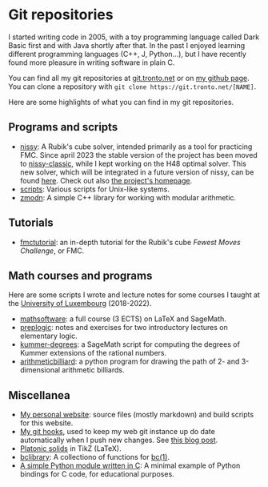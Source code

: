 # Git repositories

I started writing code in 2005, with a toy programming language called Dark
Basic first and with Java shortly after that. In the past I enjoyed learning
different programming languages (C++, J, Python...), but I have recently found
more pleasure in writing software in plain C.

You can find all my git repositories at
[git.tronto.net](https://git.tronto.net/) or on
[my github page](https://github.com/sebastianotronto).
You can clone a repository with `git clone https://git.tronto.net/[NAME]`.

Here are some highlights of what you can find in my git repositories.

## Programs and scripts

* [nissy](https://git.tronto.net/nissy): A Rubik's cube solver,
  intended primarily as a tool for practicing FMC. Since april 2023
  the stable version of the project has been moved to
  [nissy-classic](https://git.tronto.net/nissy-classic), while I kept
  working on the H48 optimal solver. This new solver, which will be
  integrated in a future version of nissy, can be found
  [here](https://git.tronto.net/nissy-core).
  Check out also [the project's homepage](https://nissy.tronto.net).
* [scripts](https://git.tronto.net/scripts): Various scripts
  for Unix-like systems.
* [zmodn](https://git.tronto.net/zmodn): A simple C++ library for working
  with modular arithmetic.

## Tutorials

* [fmctutorial](https://git.tronto.net/fmctutorial): an in-depth
  tutorial for the Rubik's cube *Fewest Moves Challenge*, or FMC.

## Math courses and programs

Here are some scripts I wrote and lecture notes for some courses
I taught at the [University of Luxembourg](https://wwwen.uni.lu)
(2018-2022).

* [mathsoftware](https://git.tronto.net/mathsoftware): a full
  course (3 ECTS) on LaTeX and SageMath.
* [preplogic](https://git.tronto.net/preplogic): notes and
  exercises for two introductory lectures on elementary logic.
* [kummer-degrees](https://git.tronto.net/kummer-degrees): a
  SageMath script for computing the degrees of Kummer extensions of the
  rational numbers.
* [arithmeticbilliard](https://git.tronto.net/arithmeticbilliard):
  a python program for drawing the path of 2- and 3-dimensional arithmetic
  billiards.

## Miscellanea

* [My personal website](https://git.tronto.net/sebastiano.tronto.net):
  source files (mostly markdown) and build scripts for this website.
* [My git hooks](https://git.tronto.net/git-hooks), used to keep my
  web git instance up do date automatically when I push new changes. See
  [this blog post](https://sebastiano.tronto.net/blog/2022-11-23-git-host).
* [Platonic solids](https://git.tronto.net/platonicsolids) in TikZ (LaTeX).
* [bclibrary](https://git.tronto.net/bclibrary): A collectiono of functions
  for [bc(1)](https://man.openbsd.org/bc).
* [A simple Python module written in C](https://git.tronto.net/python-c):
  A minimal example of Python bindings for C code, for educational
  purposes.
